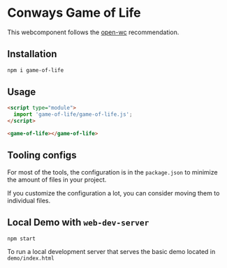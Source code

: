 # Conways Game of Life

This webcomponent follows the [open-wc](https://github.com/open-wc/open-wc) recommendation.

## Installation

```bash
npm i game-of-life
```

## Usage

```html
<script type="module">
  import 'game-of-life/game-of-life.js';
</script>

<game-of-life></game-of-life>
```



## Tooling configs

For most of the tools, the configuration is in the `package.json` to minimize the amount of files in your project.

If you customize the configuration a lot, you can consider moving them to individual files.

## Local Demo with `web-dev-server`

```bash
npm start
```

To run a local development server that serves the basic demo located in `demo/index.html`
